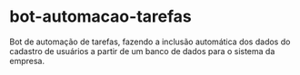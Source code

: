 # bot-automacao-tarefas
Bot de automação de tarefas, fazendo a inclusão automática dos dados do cadastro de usuários a partir de um banco de dados para o sistema da empresa. 
